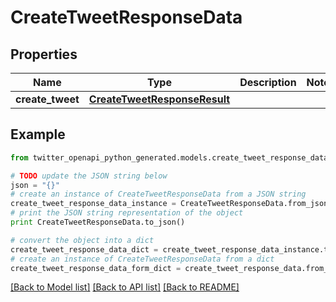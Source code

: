# CreateTweetResponseData


## Properties

Name | Type | Description | Notes
------------ | ------------- | ------------- | -------------
**create_tweet** | [**CreateTweetResponseResult**](CreateTweetResponseResult.md) |  | 

## Example

```python
from twitter_openapi_python_generated.models.create_tweet_response_data import CreateTweetResponseData

# TODO update the JSON string below
json = "{}"
# create an instance of CreateTweetResponseData from a JSON string
create_tweet_response_data_instance = CreateTweetResponseData.from_json(json)
# print the JSON string representation of the object
print CreateTweetResponseData.to_json()

# convert the object into a dict
create_tweet_response_data_dict = create_tweet_response_data_instance.to_dict()
# create an instance of CreateTweetResponseData from a dict
create_tweet_response_data_form_dict = create_tweet_response_data.from_dict(create_tweet_response_data_dict)
```
[[Back to Model list]](../README.md#documentation-for-models) [[Back to API list]](../README.md#documentation-for-api-endpoints) [[Back to README]](../README.md)


